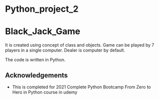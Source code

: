 # Python_project_2

# Black_Jack_Game

It is created using concept of class and objects.
Game can be played by 7 players in a single computer.
Dealer is computer by default.

The code is written in Python.




## Acknowledgements

 - This is completed for 2021 Complete Python Bootcamp From Zero to Hero in Python course in udemy
